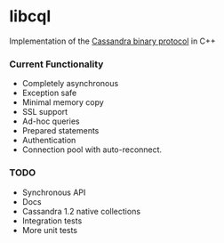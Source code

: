 libcql
======

Implementation of the [Cassandra binary protocol](https://github.com/apache/cassandra/blob/trunk/doc/native_protocol.spec) in C++

### Current Functionality
- Completely asynchronous
- Exception safe
- Minimal memory copy
- SSL support
- Ad-hoc queries
- Prepared statements
- Authentication
- Connection pool with auto-reconnect.

### TODO
- Synchronous API
- Docs
- Cassandra 1.2 native collections
- Integration tests
- More unit tests
